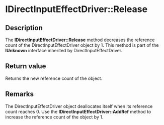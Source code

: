 # IDirectInputEffectDriver::Release

## Description

The **IDirectInputEffectDriver::Release**  method decreases the reference count of the DirectInputEffectDriver object by 1. This method is part of the **IUnknown** interface inherited by DirectInputEffectDriver.

## Return value

Returns the new reference count of the object.

## Remarks

The DirectInputEffectDriver object deallocates itself when its reference count reaches 0. Use the **IDirectInputEffectDriver::AddRef** method to increase the reference count of the object by 1.